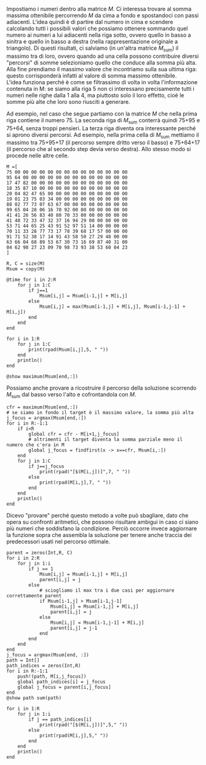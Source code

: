 <!--This file was generated, do not modify it.-->
Impostiamo i numeri dentro alla matrice $M$. Ci interessa trovare al somma massima ottenibile percorrendo $M$ da cima a fondo e spostandoci con passi adiacenti. L'idea quindi è di partire dal numero in cima e scendere calcolando tutti i possibili valori che possiamo ottenere sommando quel numero ai numeri a lui adiacenti nella riga sotto, ovvero quello in basso a sinitra e quello in basso a destra (nella rappresentazione originale a triangolo). Di questi risultati, ci salviamo (in un'altra matrice $M_\text{sum}$) il massimo tra di loro, ovvero quando ad una cella possono contribuire diversi "percorsi" di somme selezioniamo quello che conduce alla somma più alta. Alla fine prendiamo il massimo valore che incontriamo sulla sua ultima riga: questo corrisponderà infatti al valore di somma massimo ottenibile.\
L'idea funziona perché è come se filtrassimo di volta in volta l'informazione contenuta in M: se siamo alla riga 5 non ci interessano precisamente tutti i numeri nelle righe dalla 1 alla 4, ma piuttosto solo il loro effetto, cioè le somme più alte che loro sono riusciti a generare.

Ad esempio, nel caso che segue partiamo con la matrice $M$ che nella prima riga contiene il numero 75. La seconda riga di $M_\text{sum}$ conterrà quindi 75+95 e 75+64, senza troppi pensieri. La terza riga diventa ora interessante perché si aprono diversi percorsi. Ad esempio, nella prima cella di $M_\text{sum}$ mettiamo il massimo tra 75+95+17 (il percorso sempre dritto verso il basso) e 75+64+17 (il percorso che al secondo step devia verso destra). Allo stesso modo si procede nelle altre celle.

````julia:ex1
M =[
75 00 00 00 00 00 00 00 00 00 00 00 00 00 00
95 64 00 00 00 00 00 00 00 00 00 00 00 00 00
17 47 82 00 00 00 00 00 00 00 00 00 00 00 00
18 35 87 10 00 00 00 00 00 00 00 00 00 00 00
20 04 82 47 65 00 00 00 00 00 00 00 00 00 00
19 01 23 75 03 34 00 00 00 00 00 00 00 00 00
88 02 77 73 07 63 67 00 00 00 00 00 00 00 00
99 65 04 28 06 16 70 92 00 00 00 00 00 00 00
41 41 26 56 83 40 80 70 33 00 00 00 00 00 00
41 48 72 33 47 32 37 16 94 29 00 00 00 00 00
53 71 44 65 25 43 91 52 97 51 14 00 00 00 00
70 11 33 28 77 73 17 78 39 68 17 57 00 00 00
91 71 52 38 17 14 91 43 58 50 27 29 48 00 00
63 66 04 68 89 53 67 30 73 16 69 87 40 31 00
04 62 98 27 23 09 70 98 73 93 38 53 60 04 23
]

R, C = size(M)
Msum = copy(M)

@time for i in 2:R
	for j in 1:C
		if j==1
			Msum[i,j] = Msum[i-1,j] + M[i,j]
		else
			Msum[i,j] = max(Msum[i-1,j] + M[i,j], Msum[i-1,j-1] + M[i,j])
		end
	end
end
````

````julia:ex2
for i in 1:R
	for j in 1:C
		print(rpad(Msum[i,j],5, " "))
	end
	println()
end
````

````julia:ex3
@show maximum(Msum[end,:])
````

Possiamo anche provare a ricostruire il percorso della soluzione scorrendo $M_\text{sum}$ dal basso verso l'alto e cofrontandola con $M$.

````julia:ex4
cfr = maximum(Msum[end,:])
# se siamo in fondo il target è il massimo valore, la somma più alta
j_focus = argmax(Msum[end,:])
for i in R:-1:1
	if i<R
		global cfr = cfr - M[i+1,j_focus]
		# altrimenti il target diventa la somma parziale meno il numero che c'era in M
		global j_focus = findfirst(x -> x==cfr, Msum[i,:])
	end
	for j in 1:C
		if j==j_focus
			print(rpad("[$(M[i,j])]",7, " "))
		else
			print(rpad(M[i,j],7, " "))
		end
	end
	println()
end
````

Dicevo "provare" perché questo metodo a volte può sbagliare, dato che opera su confronti aritmetici, che possono risultare ambigui in caso ci siano più numeri che soddisfano la condizione. Perciò occorre invece aggiornare la funzione sopra che assembla la soluzione per tenere anche traccia dei predecessori usati nel percorso ottimale.

````julia:ex5
parent = zeros(Int,R, C)
for i in 2:R
    for j in 1:i
        if j == 1
            Msum[i,j] = Msum[i-1,j] + M[i,j]
            parent[i,j] = j
        else
			# sciogliamo il max tra i due casi per aggiornare correttamente parent
            if Msum[i-1,j] > Msum[i-1,j-1]
                Msum[i,j] = Msum[i-1,j] + M[i,j]
                parent[i,j] = j
            else
                Msum[i,j] = Msum[i-1,j-1] + M[i,j]
                parent[i,j] = j-1
            end
        end
    end
end
j_focus = argmax(Msum[end, :])
path = Int[]
path_indices = zeros(Int,R)
for i in R:-1:1
	push!(path, M[i,j_focus])
    global path_indices[i] = j_focus
    global j_focus = parent[i,j_focus]
end
@show path sum(path)
````

````julia:ex6
for i in 1:R
    for j in 1:i
        if j == path_indices[i]
            print(rpad("[$(M[i,j])]",5," "))
        else
            print(rpad(M[i,j],5," "))
        end
    end
    println()
end
````

